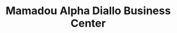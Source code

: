 ---
title: "Mamadou Alpha Diallo Business Center"
url: /zwedru/mamadou-alpha-diallo-business-center-moses-p-harris-street/
shop: motorcycle
---